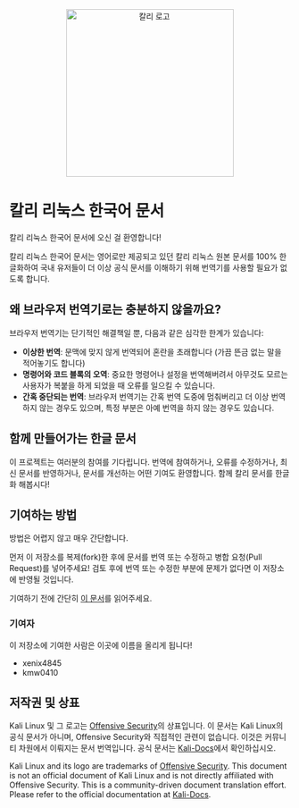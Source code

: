 <div style="text-align: center;">
  <img src="https://www.kali.org/docs/policy/trademark/kali-tm.png" alt="칼리 로고" width="300" />
</div>

# 칼리 리눅스 한국어 문서

칼리 리눅스 한국어 문서에 오신 걸 환영합니다!

칼리 리눅스 한국어 문서는 영어로만 제공되고 있던 칼리 리눅스 원본 문서를 100% 한글화하여 국내 유저들이 더 이상 공식 문서를 이해하기 위해 번역기를 사용할 필요가 없도록 합니다.

## 왜 브라우저 번역기로는 충분하지 않을까요?

브라우저 번역기는 단기적인 해결책일 뿐, 다음과 같은 심각한 한계가 있습니다:

- **이상한 번역**: 문맥에 맞지 않게 번역되어 혼란을 초래합니다 (가끔 뜬금 없는 말을 적어놓기도 합니다)
- **명령어와 코드 블록의 오역**: 중요한 명령어나 설정을 번역해버려서 아무것도 모르는 사용자가 복붙을 하게 되었을 때 오류를 일으킬 수 있습니다.
- **간혹 중단되는 번역**: 브라우저 번역기는 간혹 번역 도중에 멈춰버리고 더 이상 번역하지 않는 경우도 있으며, 특정 부분은 아예 번역을 하지 않는 경우도 있습니다.

## 함께 만들어가는 한글 문서

이 프로젝트는 여러분의 참여를 기다립니다. 번역에 참여하거나, 오류를 수정하거나, 최신 문서를 반영하거나, 문서를 개선하는 어떤 기여도 환영합니다. 함께 칼리 문서를 한글화 해봅시다!

## 기여하는 방법

방법은 어렵지 않고 매우 간단합니다.

먼저 이 저장소를 복제(fork)한 후에 문서를 번역 또는 수정하고 병합 요청(Pull Request)를 넣어주세요! 검토 후에 번역 또는 수정한 부분에 문제가 없다면 이 저장소에 반영될 것입니다.

기여하기 전에 간단히 [이 문서](https://github.com/KRFOSS/kali-docs/wiki/%ED%94%84%EB%A1%9C%EC%A0%9D%ED%8A%B8%EC%97%90-%EC%B0%B8%EC%97%AC%ED%95%98%EA%B8%B0)를 읽어주세요.

### 기여자
이 저장소에 기여한 사람은 이곳에 이름을 올리게 됩니다! 
- xenix4845
- kmw0410

## 저작권 및 상표

Kali Linux 및 그 로고는 [Offensive Security](https://www.offensive-security.com/)의 상표입니다. 이 문서는 Kali Linux의 공식 문서가 아니며, Offensive Security와 직접적인 관련이 없습니다. 이것은 커뮤니티 차원에서 이뤄지는 문서 번역입니다. 공식 문서는 [Kali-Docs](https://www.kali.org/docs/)에서 확인하십시오.

Kali Linux and its logo are trademarks of [Offensive Security](https://www.offensive-security.com/). This document is not an official document of Kali Linux and is not directly affiliated with Offensive Security. This is a community-driven document translation effort. Please refer to the official documentation at [Kali-Docs](https://www.kali.org/docs/).
